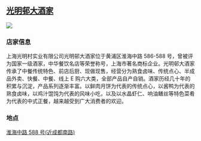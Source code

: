 ## [光明邨大酒家](https://www.dianping.com/shop/H9R5W1gAMPFxqzqf)

![](http://localhost:3000/food_id_006.jpg)

### 店家信息

上海光明村实业有限公司光明邨大酒家位于黄浦区淮海中路 586-588 号，曾被评为国家一级酒家，中华餐饮名店等荣誉称号，上海市著名商标企业。光明邨大酒家传承了中餐传统特色、前店后厨、现做现售，经营分为熟食卤味、传统点心、半成品外卖、快餐、中餐、线上 E 购六大类，全部产品自产自销。酒家历经几十年的积累与沉淀，产品系列逐渐丰富。以鲜肉月饼为代表的传统点心，以酱鸭为代表的熟食卤味，以鸡汁馄饨为代表的风味小吃，以及以水晶虾仁、响油鳝丝等特色菜肴为代表的中式正餐，越来越受到广大消费者的欢迎。

### 地点

[淮海中路 588 号(近成都南路)](https://map.baidu.com/poi/%E5%85%89%E6%98%8E%E9%82%A8%E5%A4%A7%E9%85%92%E5%AE%B6(%E6%B7%AE%E6%B5%B7%E4%B8%AD%E8%B7%AF%E6%80%BB%E5%BA%97)/@13522580.46,3639852.02,14z?uid=5c56edd675123b43a1d230c5&ugc_type=3&ugc_ver=1&device_ratio=2&compat=1&pcevaname=pc4.1&querytype=detailConInfo&da_src=shareurl)